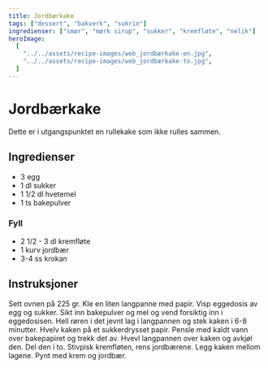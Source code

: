 ```yaml
---
title: Jordbærkake
tags: ["dessert", "bakverk", "sukrin"]
ingredienser: ["smør", "mørk sirup", "sukker", "kremfløte", "nelik"]
heroImage:
  [
    "../../assets/recipe-images/web_jordbærkake-en.jpg",
    "../../assets/recipe-images/web_jordbærkake-to.jpg",
  ]
---
```


# Jordbærkake

Dette er i utgangspunktet en rullekake som ikke rulles sammen.

## Ingredienser

- 3 egg
- 1 dl sukker
- 1 1/2 dl hvetemel
- 1 ts bakepulver

### Fyll

- 2 1/2 - 3 dl kremfløte
- 1 kurv jordbær
- 3-4 ss krokan

## Instruksjoner

Sett ovnen på 225 gr. Kle en liten langpanne med papir. Visp eggedosis av egg og sukker. Sikt inn bakepulver og mel og vend forsiktig inn i eggedosisen. Hell røren i det jevnt lag i langpannen og stek kaken i 6-8 minutter. Hvelv kaken på et sukkerdrysset papir. Pensle med kaldt vann over bakepapiret og trekk det av. Hvevl langpannen over kaken og avkjøl den. Del den i to. Stivpisk kremfløten, rens jordbærene. Legg kaken mellom lagene. Pynt med krem og jordbær.
